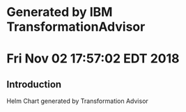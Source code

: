 # Generated by IBM TransformationAdvisor
# Fri Nov 02 17:57:02 EDT 2018
## Introduction

Helm Chart generated by Transformation Advisor
